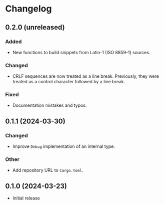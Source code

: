 # Changelog

## 0.2.0 (unreleased)

### Added

- New functions to build snippets from Latin-1 (ISO 8859-1) sources.

### Changed

- CRLF sequences are now treated as a line break. Previously, they were treated
  as a control character followed by a line break.

### Fixed

- Documentation mistakes and typos.

## 0.1.1 (2024-03-30)

### Changed

- Improve `Debug` implementation of an internal type.

### Other

- Add repository URL to `Cargo.toml`.

## 0.1.0 (2024-03-23)

- Initial release

